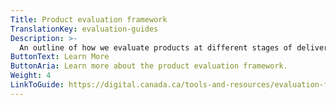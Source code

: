 ```yaml
---
Title: Product evaluation framework
TranslationKey: evaluation-guides
Description: >-
  An outline of how we evaluate products at different stages of delivery.
ButtonText: Learn More
ButtonAria: Learn more about the product evaluation framework.
Weight: 4
LinkToGuide: https://digital.canada.ca/tools-and-resources/evaluation-framework/
---
```

